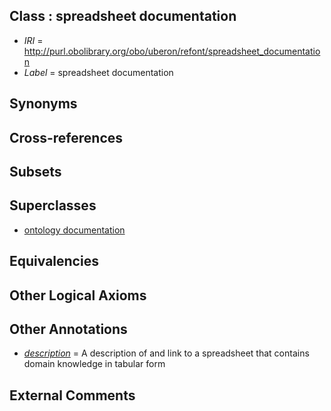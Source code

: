 
## Class : spreadsheet documentation

 * *IRI* = http://purl.obolibrary.org/obo/uberon/refont/spreadsheet_documentation
 * *Label* = spreadsheet documentation

## Synonyms


## Cross-references


## Subsets


## Superclasses

 * [ontology documentation](../../ontology/on/ontology_documentation.md)

## Equivalencies


## Other Logical Axioms


## Other Annotations

 * *[description](../../on/description.md)* = A description of and link to a spreadsheet that contains domain knowledge in tabular form

## External Comments

